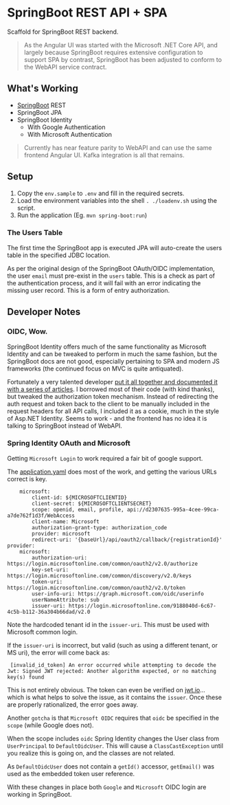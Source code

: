 # SpringBoot REST API + SPA

Scaffold for SpringBoot REST backend.

> As the Angular UI was started with the Microsoft .NET Core API, and largely because SpringBoot requires extensive configuration to support SPA by contrast, SpringBoot has been adjusted to conform to the WebAPI service contract.

## What's Working

- [SpringBoot](https://spring.io/projects/spring-boot) REST
- SpringBoot JPA
- SpringBoot Identity
    - With Google Authentication
    - With Microsoft Authentication

> Currently has near feature parity to WebAPI and can use the same frontend Angular UI.  Kafka integration is all that remains.

## Setup

1. Copy the `env.sample` to `.env` and fill in the required secrets.
2. Load the environment variables into the shell `. ./loadenv.sh` using the script.
3. Run the application (Eg. `mvn spring-boot:run`)

### The Users Table
The first time the SpringBoot app is executed JPA will auto-create the users table in the specified JDBC location.

As per the original design of the SpringBoot OAuth/OIDC implementation, the user `email` must pre-exist in the `users` table.  This is a check as part of the authentication process, and it will fail with an error indicating the missing user record.  This is a form of entry authorization.

## Developer Notes

### OIDC, Wow.

SpringBoot Identity offers much of the same functionality as Microsoft Identity and can be tweaked to perform in much the same fashion, but the SpringBoot docs are not good, especially pertaining to SPA and modern JS frameworks (the continued focus on MVC is quite antiquated).

Fortunately a very talented developer [put it all together and documented it with a series of articles](https://github.com/anitalakhadze/multiple-auth-api/blob/main/README.md).  I borrowed most of their code (with kind thanks), but tweaked the authorization token mechanism.  Instead of redirecting the auth request and token back to the client to be manually included in the request headers for all API calls, I included it as a cookie, much in the style of Asp.NET Identity.  Seems to work - and the frontend has no idea it is talking to SpringBoot instead of WebAPI.

### Spring Identity OAuth and Microsoft

Getting `Microsoft Login` to work required a fair bit of google support.

The [application.yaml](src/main/resources/application.yaml) does most of the work, and getting the various URLs correct is key.

```
    microsoft:
        client-id: ${MICROSOFTCLIENTID}
        client-secret: ${MICROSOFTCLIENTSECRET}
        scope: openid, email, profile, api://d2307635-995a-4cee-99ca-a7de762f1d3f/WebAccess
        client-name: Microsoft
        authorization-grant-type: authorization_code
        provider: microsoft
        redirect-uri: '{baseUrl}/api/oauth2/callback/{registrationId}'
provider:
    microsoft:
        authorization-uri: https://login.microsoftonline.com/common/oauth2/v2.0/authorize
        key-set-uri: https://login.microsoftonline.com/common/discovery/v2.0/keys
        token-uri: https://login.microsoftonline.com/common/oauth2/v2.0/token
        user-info-uri: https://graph.microsoft.com/oidc/userinfo
        userNameAttribute: sub
        issuer-uri: https://login.microsoftonline.com/9188040d-6c67-4c5b-b112-36a304b66dad/v2.0

```
Note the hardcoded tenant id in the `issuer-uri`.  This must be used with Microsoft common login.

If the `issuer-uri` is incorrect, but valid (such as using a different tenant, or MS uri), the error will come back as:

```
 [invalid_id_token] An error occurred while attempting to decode the Jwt: Signed JWT rejected: Another algorithm expected, or no matching key(s) found
```

This is not entirely obvious.  The token can even be verified on [jwt.io](jwt.io)... which is what helps to solve the issue, as it contains the `issuer`.  Once these are properly rationalized, the error goes away.

Another `gotcha` is that `Microsoft OIDC` requires that `oidc` be specified in the `scope` (while Google does not).

When the scope includes `oidc` Spring Identity changes the User class from `UserPrincipal` to `DefaultOidcUser`.  This will cause a `ClassCastException` until you realize this is going on, and the classes are not related.

As `DefaultOidcUser` does not contain a `getId()` accessor, `getEmail()` was used as the embedded token user reference.

With these changes in place both `Google` and `Microsoft` OIDC login are working in SpringBoot.
